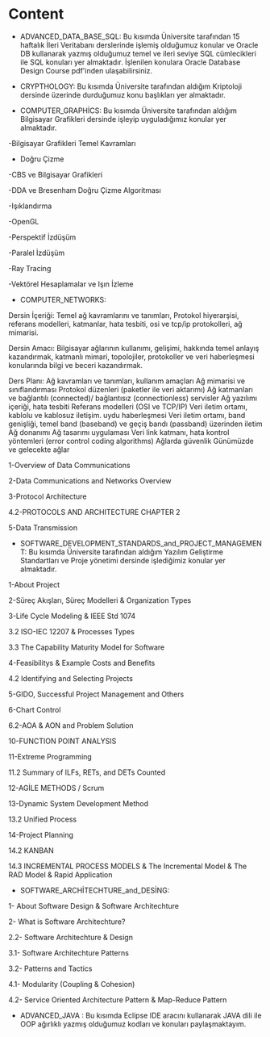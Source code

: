 # Content

* ADVANCED_DATA_BASE_SQL:  Bu kısımda Üniversite tarafından 15 haftalık İleri Veritabanı derslerinde işlemiş olduğumuz konular ve Oracle DB kullanarak yazmış olduğumuz temel ve ileri seviye SQL cümlecikleri ile SQL konuları yer almaktadır. İşlenilen konulara Oracle Database Design Course pdf'inden ulaşabilirsiniz.

* CRYPTHOLOGY: Bu kısımda Üniversite tarafından aldığım Kriptoloji dersinde üzerinde durduğumuz konu başlıkları yer almaktadır.

* COMPUTER_GRAPHİCS: Bu kısımda Üniversite tarafından aldığım Bilgisayar Grafikleri dersinde işleyip uyguladığımız konular yer almaktadır.

-Bilgisayar Grafikleri Temel Kavramları

- Doğru Çizme

-CBS ve Bilgisayar Grafikleri

-DDA ve Bresenham Doğru Çizme Algoritması

-Işıklandırma

-OpenGL

-Perspektif İzdüşüm

-Paralel İzdüşüm

-Ray Tracing

-Vektörel Hesaplamalar ve Işın İzleme

* COMPUTER_NETWORKS:

Dersin İçeriği: Temel ağ kavramlarını ve tanımları, Protokol hiyerarşisi, referans modelleri, katmanlar, hata tesbiti, osi ve tcp/ip protokolleri, ağ mimarisi.

Dersin Amacı: Bilgisayar ağlarının kullanımı, gelişimi, hakkında temel anlayış kazandırmak, katmanlı mimari, topolojiler, protokoller ve veri haberleşmesi konularında bilgi ve beceri kazandırmak.

Ders Planı:
Ağ kavramları ve tanımları, kullanım amaçları
Ağ mimarisi ve sınıflandırması
Protokol düzenleri (paketler ile veri aktarımı)
Ağ katmanları ve bağlantılı (connected)/ bağlantısız (connectionless) servisler
Ağ yazılımı içeriği, hata tesbiti
Referans modelleri (OSI ve TCP/IP)
Veri iletim ortamı, kablolu ve kablosuz iletişim. uydu haberleşmesi
Veri iletim ortamı, band genişliği, temel band (baseband) ve geçiş bandı (passband) üzerinden iletim
Ağ donanımı
Ağ tasarımı uygulaması
Veri link katmanı, hata kontrol yöntemleri (error control coding algorithms)
Ağlarda güvenlik
Günümüzde ve gelecekte ağlar

1-Overview of Data Communications

2-Data Communications and Networks Overview

3-Protocol Architecture

4.2-PROTOCOLS AND ARCHITECTURE CHAPTER 2

5-Data Transmission

* SOFTWARE_DEVELOPMENT_STANDARDS_and_PROJECT_MANAGEMENT: Bu kısımda Üniversite tarafından aldığım Yazılım Geliştirme Standartları ve Proje yönetimi dersinde işlediğimiz konular yer almaktadır.

1-About Project

2-Süreç Akışları, Süreç Modelleri & Organization Types

3-Life Cycle Modeling & IEEE Std 1074

3.2 ISO-IEC 12207 & Processes Types

3.3 The Capability Maturity Model for Software

4-Feasibilitys & Example Costs and Benefits

4.2 Identifying and Selecting Projects

5-GIDO, Successful Project Management and Others

6-Chart Control

6.2-AOA & AON and Problem Solution

10-FUNCTION POINT ANALYSIS

11-Extreme Programming

11.2 Summary of ILFs, RETs, and DETs Counted

12-AGİLE METHODS / Scrum

13-Dynamic System Development Method

13.2 Unified Process

14-Project Planning

14.2 KANBAN

14.3 INCREMENTAL PROCESS MODELS & The Incremental Model & The RAD Model & Rapid Application

* SOFTWARE_ARCHİTECHTURE_and_DESİNG:

1- About Software Design & Software Architechture

2- What is Software Architechture?

2.2- Software Architechture & Design

3.1- Software Architechture Patterns

3.2- Patterns and Tactics

4.1- Modularity (Coupling & Cohesion)

4.2- Service Oriented Architecture Pattern & Map-Reduce Pattern


* ADVANCED_JAVA : Bu kısımda Eclipse IDE aracını kullanarak JAVA dili ile OOP ağırlıklı yazmış olduğumuz kodları ve konuları paylaşmaktayım.


